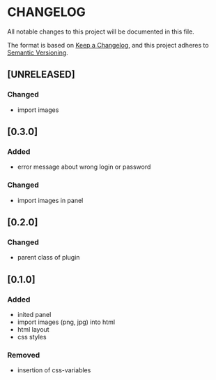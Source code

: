 # CHANGELOG

All notable changes to this project will be documented in this file.

The format is based on [Keep a Changelog](https://keepachangelog.com/en/1.0.0/),
and this project adheres to [Semantic Versioning](https://semver.org/spec/v2.0.0.html).

## [UNRELEASED]

### Changed

- import images

## [0.3.0]

### Added

- error message about wrong login or password

### Changed

- import images in panel

## [0.2.0]

### Changed

- parent class of plugin

## [0.1.0]

### Added

- inited panel
- import images (png, jpg) into html
- html layout
- css styles

### Removed

- insertion of css-variables
